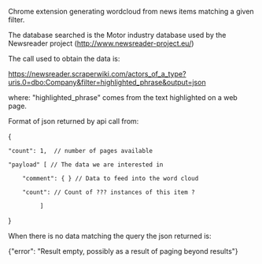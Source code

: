 Chrome extension generating wordcloud from news items matching
a given filter.

The database searched is the Motor industry database used by the Newsreader
project (http://www.newsreader-project.eu/)

The call used to obtain the data is:

https://newsreader.scraperwiki.com/actors_of_a_type?uris.0=dbo:Company&filter=highlighted_phrase&output=json

where: "highlighted_phrase" comes from the text highlighted on a web page.

Format of json returned by api call from:

{

    "count": 1,  // number of pages available

    "payload" [ // The data we are interested in

        "comment": { } // Data to feed into the word cloud

        "count": // Count of ??? instances of this item ?

             ]

}

When there is no data matching the query the json returned is:

{"error": "Result empty, possibly as a result of paging beyond results"}

